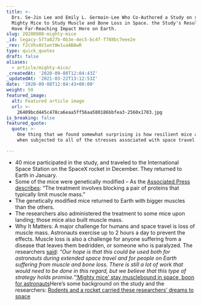 ```yaml
---
title: >-
  Drs. Se-Jin Lee and Emily L. Germain-Lee Who Co-Authored a Study on so-Called
  Mighty Mice to Study Muscle and Bone Loss in Space. the Study's Results May
  Have Far-Reaching Impact Here on Earth.
slug: 20200908-mighty-mice
_id: legacy-577a827b-0b3e-4ec5-bc4f-f788bc7eee2e
_rev: f2cVhvAV1wntWw1uaABAwR
type: quick_quotes
draft: false
aliases:
  - article/mighty-mice/
_createdAt: '2020-09-08T12:04:43Z'
_updatedAt: '2021-03-22T13:12:53Z'
date: '2020-09-08T12:04:43+00:00'
weight: 50
featured_image:
  alt: Featured article image
  url: >-
    26409bcd445c478ca6eaa5ff56aa580186bbfea3-2560x1703.jpg
is_breaking: false
featured_quote:
  quote: >-
    One thing that we found somewhat surprising is how resilient mice are even
    when subjected to all of the stresses associated with space travel.

---
```

* 40 mice participated in the study, and traveled to the International Space Station on the SpaceX rocket in December. They returned to Earth in January.
* Some of the mice were genetically modified – As the [Associated Press describes](https://apnews.com/12dda166796549a4b64f4e0321d531de): “The treatment involves blocking a pair of proteins that typically limit muscle mass.”
* The genetically modified mice returned to Earth with bigger muscles than the others.
* The researchers also administered the treatment to some mice upon landing; those mice also built muscle mass.
* Why It Matters: A major challenge for humans and space travel is loss of muscle mass. Astronauts exercise up to 2 hours a day to prevent the effects. Muscle loss is also a challenge for anyone suffering from a disease that leaves them bedridden, or someone who is paralyzed. The researchers [said](https://www.cnn.com/2020/09/07/world/mighty-mice-space-station-study-scn-wellness-trnd/index.html): _“Our hope is that this could be used both for astronauts during extended space travel and for people on Earth suffering from muscle and bone loss. There is still a lot of work that would need to be done in this regard, but we believe that this type of strategy holds promise.”_[‘Mighty mice’ stay musclebound in space, boon for astronauts](https://apnews.com/12dda166796549a4b64f4e0321d531de)Here’s some background on the study and the researchers: [Rodents and a rocket carried these researchers’ dreams to space](https://www.nasa.gov/mission_pages/station/research/news/rodents-and-a-rocket-carried-researchers-dreams-into-space-rodent-research-19)